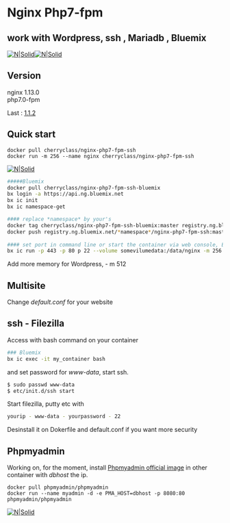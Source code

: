 # Nginx Php7-fpm    
## work with Wordpress, ssh , Mariadb , Bluemix        

[![N|Solid](http://cherryclass.net/img/nginx.jpg )](https://nginx.org/)[![N|Solid](http://cherryclass.net/img/php7.jpg )](http://php.net)
   
## Version
nginx 1.13.0  
php7.0-fpm  

Last : [1.1.2](https://github.com/cherryclass/nginx-php7-fpm-ssh/blob/master/release.md)  

  


## Quick start
      
```
docker pull cherryclass/nginx-php7-fpm-ssh
docker run -m 256 --name nginx cherryclass/nginx-php7-fpm-ssh
```
[![N|Solid](http://cherryclass.net/img/bluemix.jpg )](https://console.ng.bluemix.net) 
``` sh
#####Bluemix
docker pull cherryclass/nginx-php7-fpm-ssh-bluemix
bx login -a https://api.ng.bluemix.net
bx ic init
bx ic namespace-get   

#### replace *namespace* by your's
docker tag cherryclass/nginx-php7-fpm-ssh-bluemix:master registry.ng.bluemix.net/*namespace*/nginx-php7-fpm-ssh:master 
docker push registry.ng.bluemix.net/*namespace*/nginx-php7-fpm-ssh:master
   
#### set port in command line or start the container via web console, EXPOSE not work in DOKERFILE.
bx ic run -p 443 -p 80 p 22 --volume somevilumedata:/data/nginx -m 256 --name nginx registry.ng.bluemix.net/mynamespace/nginx-php7-ssh
```    
Add more memory for Wordpress, - m 512 

## Multisite   
Change *default.conf* for your website

## ssh - Filezilla
Access with bash command on your container
``` sh
### Bluemix
bx ic exec -it my_container bash
```
and set password for *www-data*, start ssh.
```  sh
$ sudo passwd www-data  
$ etc/init.d/ssh start
```

Start filezilla, putty etc with 
```  sh
yourip - www-data - yourpassword - 22
```    
Desinstall it on Dokerfile and default.conf if you want more security

## Phpmyadmin
Working on, for the moment, install [Phpmyadmin official image](https://hub.docker.com/r/phpmyadmin/phpmyadmin/) in other container with *dbhost* the ip.
```
docker pull phpmyadmin/phpmyadmin
docker run --name myadmin -d -e PMA_HOST=dbhost -p 8080:80 phpmyadmin/phpmyadmin
```
[![N|Solid](http://cherryclass.net/img/logocherry180.png )](http://cherryclass.net)
